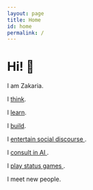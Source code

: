 ```yaml
---
layout: page
title: Home
id: home
permalink: /
---
```


# Hi! 🌱

I am Zakaria.

I <a href="https://zakariae.substack.com">think</a>.

I <a class="internal-link" href="{{ site.baseurl }}/learn">learn</a>.

I <a class="internal-link" href="{{ site.baseurl }}/build">build</a>.

I <a href="https://twitter.com/zakariaornot"> entertain social discourse </a>.

I <a class="internal-link" href="{{ site.baseurl }}/consulting"> consult in AI </a>.

I <a href="https://linkedin.com/zakariaelhjouji"> play status games </a>.

I meet new people.


